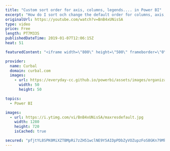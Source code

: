 ```yaml
---
title: "Custom sort order for axis, columns, legends.... in Power BI"
excerpt: "How do I sort och change the default order for columns, axis, legends in Power BI?  I get this question all the time, and although I have already explained it in other videos, I don't have a specific video for it and your questions hint me that is needed.  So here it is, In this video we are going to"
originalUrl: https://youtube.com/watch?v=BnB4xUNisSA
type: video
price: Free
length: PT7M33S
publishedDateTime: 2019-01-07T12:06:15Z
heat: 51

featuredContent: "<iframe width=\"800\" height=\"500\" frameborder=\"0\" src=\"https://www.youtube.com/embed/BnB4xUNisSA\" allow=\"accelerometer; autoplay; encrypted-media; gyroscope; picture-in-picture\" allowfullscreen></iframe>"

provider:
  name: Curbal
  domain: curbal.com
  images:
    - url: https://everyday-cc.github.io/powerbi/assets/images/organizations/curbal.com-50x50.jpg
      width: 50
      height: 50

topics:
  - Power BI

images:
  - url: https://i.ytimg.com/vi/BnB4xUNisSA/maxresdefault.jpg
    width: 1280
    height: 720
    isCached: true

secured: "pfjtYL8SPK0MiXZTBMpRi7zZH51wclNE9Y5AIDpPDbZyVOZupzFoS8GKn79Mkr7gMxkMMs4JvHhtrY1occ3i2pnseXjsGrouyu39yVHfR4BisEG55yefuJNN7KPhepMinfGdK0EQBICv/61m3kAEw6BWvxe2zYk19a50wcAKDaHPNJfYe70ayuIKFl9CLcQqF5HR5X1PClBMDLYFKBoe3qkCRT2oVjgrl5b7CuaIA2SnMbSDp0C5aHlNzVqiJNuzxED781Z75IijNpTCChpXS/t869TEcyNq9sy6q4ArG6Oj6q7hnlHLqCpi211HVPsly1wXAk3rZ1z1IXohfHEdh16yyhYQlODxAxJJR5TG7/Pi5nXk6cvPQZPbpgJBNw2WqXv299l9xMRdS8kGY0eW+tQ7G7AJFilPwi1FS/mp2PM=;JSxZkChoGNq2YLueuvwXsA=="
---
```


